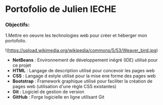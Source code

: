 # Portofolio de Julien IECHE



### Objectifs:

1.Mettre en oeuvre les technologies web pour créer et héberger mon portofolio.

!(https://upload.wikimedia.org/wikipedia/commons/5/53/Weaver_bird.jpg)


- **NetBeans** : Environnement de développement inégré (IDE) utilisé pour ce projet 
- **HTML** : Langage de description utilisé pour concevoir les pages web
- **CSS** : Langage d estyle utilisé pour la mise ene forme des pages web
- **Bootstrap** : Framework graphique utilisé pour faciliter la création de pages web (utilisation d'une règle CSS existantes)
- **Git** : Logiciel de gestion de version
- **GitHub** : Forge logicielle en ligne utilisant Git

